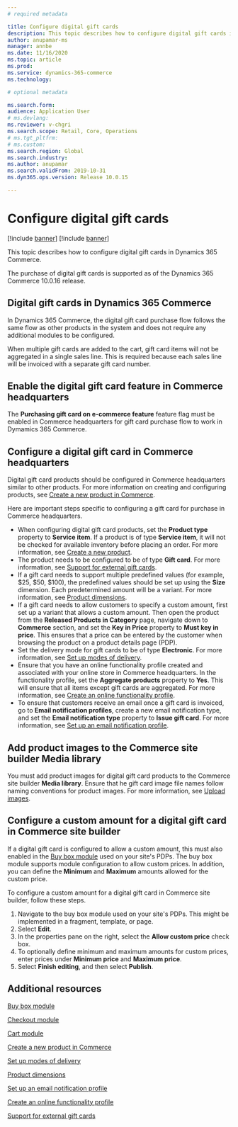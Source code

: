 ```yaml
---
# required metadata

title: Configure digital gift cards
description: This topic describes how to configure digital gift cards in Dynamics 365 Commerce.
author: anupamar-ms
manager: annbe
ms.date: 11/16/2020
ms.topic: article
ms.prod: 
ms.service: dynamics-365-commerce
ms.technology: 

# optional metadata

ms.search.form:  
audience: Application User
# ms.devlang: 
ms.reviewer: v-chgri
ms.search.scope: Retail, Core, Operations
# ms.tgt_pltfrm: 
# ms.custom: 
ms.search.region: Global
ms.search.industry: 
ms.author: anupamar
ms.search.validFrom: 2019-10-31
ms.dyn365.ops.version: Release 10.0.15

---
```


# Configure digital gift cards

[!include [banner](includes/banner.md)]
[!include [banner](includes/preview-banner.md)]

This topic describes how to configure digital gift cards in Dynamics 365 Commerce.

The purchase of digital gift cards is supported as of the Dynamics 365 Commerce 10.0.16 release. 

## Digital gift cards in Dynamics 365 Commerce

In Dynamics 365 Commerce, the digital gift card purchase flow follows the same flow as other products in the system and does not require any additional modules to be configured.

When multiple gift cards are added to the cart, gift card items will not be aggregated in a single sales line. This is required because each sales line will be invoiced with a separate gift card number. 

## Enable the digital gift card feature in Commerce headquarters

The **Purchasing gift card on e-commerce feature** feature flag must be enabled in Commerce headquarters for gift card purchase flow to work in Dymamics 365 Commerce. 

## Configure a digital gift card in Commerce headquarters

Digital gift card products should be configured in Commerce headquarters similar to other products. For more information on creating and configuring products, see [Create a new product in Commerce](create-new-product-commerce.md).

Here are important steps specific to configuring a gift card for purchase in Commerce headquarters.

- When configuring digital gift card products, set the **Product type** property to **Service item**. If a product is of type **Service item**, it will not be checked for available inventory before placing an order. For more information, see [Create a new product](create-new-product-commerce.md#create-a-new-product).
- The product needs to be configured to be of type **Gift card**. For more information, see [Support for external gift cards](./dev-itpro/gift-card.md).
- If a gift card needs to support multiple predefined values (for example, $25, $50, $100), the predefined values should be set up using the **Size** dimension. Each predetermined amount will be a variant. For more information, see [Product dimensions](https://docs.microsoft.com/dynamics365/supply-chain/pim/product-dimensions?toc=/dynamics365/retail/toc.json).
- If a gift card needs to allow customers to specify a custom amount, first set up a variant that allows a custom amount. Then open the product from the **Released Products in Category** page, navigate down to **Commerce** section, and set the **Key in Price** property to **Must key in price**. This ensures that a price can be entered by the customer when browsing the product on a product details page (PDP).
- Set the delivery mode for gift cards to be of type **Electronic**. For more information, see [Set up modes of delivery](https://docs.microsoft.com/dynamicsax-2012/appuser-itpro/set-up-modes-of-delivery).
- Ensure that you have an online functionality profile created and associated with your online store in Commerce headquarters. In the functionality profile, set the **Aggregate products** property to **Yes**. This will ensure that all items except gift cards are aggregated. For more information, see [Create an online functionality profile](online-functionality-profile.md).
- To ensure that customers receive an email once a gift card is invoiced, go to **Email notification profiles**, create a new email notification type, and set the **Email notification type** property to **Issue gift card**. For more information, see [Set up an email notification profile](email-notification-profiles.md).

## Add product images to the Commerce site builder Media library

You must add product images for digital gift card products to the Commerce site builder **Media library**. Ensure that he gift card image file names follow naming conventions for product images. For more information, see [Upload images](dam-upload-images.md).

## Configure a custom amount for a digital gift card in Commerce site builder

If a digital gift card is configured to allow a custom amount, this must also enabled in the [Buy box module](add-buy-box.md) used on your site's PDPs. The buy box module supports module configuration to allow custom prices. In addition, you can define the **Minimum** and **Maximum** amounts allowed for the custom price.

To configure a custom amount for a digital gift card in Commerce site builder, follow these steps.

1. Navigate to the buy box module used on your site's PDPs. This might be implemented in a fragment, template, or page.
1. Select **Edit**. 
1. In the properties pane on the right, select the **Allow custom price** check box.
1. To optionally define minimum and maximum amounts for custom prices, enter prices under **Minimum price** and **Maximum price**.
1. Select **Finish editing**, and then select **Publish**.

## Additional resources

[Buy box module](add-buy-box.md)

[Checkout module](add-checkout-module.md)

[Cart module](add-cart-module.md)

[Create a new product in Commerce](create-new-product-commerce.md)

[Set up modes of delivery](https://docs.microsoft.com/dynamicsax-2012/appuser-itpro/set-up-modes-of-delivery)

[Product dimensions](https://docs.microsoft.com/dynamics365/supply-chain/pim/product-dimensions?toc=/dynamics365/retail/toc.json)

[Set up an email notification profile](email-notification-profiles.md)

[Create an online functionality profile](online-functionality-profile.md)

[Support for external gift cards](./dev-itpro/gift-card.md)
